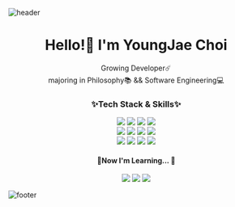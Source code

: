 

![header](https://capsule-render.vercel.app/api?type=slice&color=auto&height=165&section=header&text=realwhyjay&fontSize=100)

<h1 align="center"> Hello!👋 I'm YoungJae Choi</h1>

<p align="center">
Growing Developer☄️ <br>
majoring in Philosophy📚 && Software Engineering💻<br>

</p>

<h3 align="center"> ✨Tech Stack & Skills✨</h3>

<p align="center">
<img src="https://img.shields.io/badge/Python-3766AB?style=flat-square&logo=Python&logoColor=white"/>
<img src="https://img.shields.io/badge/Swift-FA7343?style=flat-square&logo=Swift&logoColor=white"/></a> 
<img src="https://img.shields.io/badge/Xcode-1575F9?style=flat-square&logo=Xcode&logoColor=white"/></a> 
<img src="https://img.shields.io/badge/C-A8B9CC?style=flat-square&logo=C&logoColor=white"/></a> 
<br>
<img src="https://img.shields.io/badge/C++-00599C?style=flat-square&logo=C++&logoColor=white"/></a> 
<img src="https://img.shields.io/badge/JavaScript-00599C?style=flat-square&logo=JavaScript&logoColor=white"/></a> 
<img src="https://img.shields.io/badge/HTML-E34F26?style=flat-square&logo=HTML5&logoColor=white"/></a>
<img src="https://img.shields.io/badge/CSS-1572B6?style=flat-square&logo=CSS3&logoColor=white"/></a>
<br>
<img src="https://img.shields.io/badge/Git-181717?style=flat-square&logo=GitHub&logoColor=white"/></a>
<img src="https://img.shields.io/badge/Notion-000000?style=flat-square&logo=Notion&logoColor=white"/></a>
<img src="https://img.shields.io/badge/Slack-4A154B?style=flat-square&logo=Slack&logoColor=white"/></a>
<img src="https://img.shields.io/badge/Figma-F24E1E?style=flat-square&logo=Figma&logoColor=white"/></a>
<br>

</p>

<h4 align="center"> 🌱Now I'm Learning... 🌱</h3>

<p align="center">
<img src="https://img.shields.io/badge/Node.js-339933?style=flat-square&logo=Node.js&logoColor=white"/></a> 
<img src="https://img.shields.io/badge/TypeScript-3178C6?style=flat-square&logo=TypeScript&logoColor=white"/></a> 
<img src="https://img.shields.io/badge/MongoDB-47A248?style=flat-square&logo=MongoDB&logoColor=white"/></a> 
<br>

</p>

![footer](https://capsule-render.vercel.app/api?type=slice&color=auto&height=130&section=footer)
